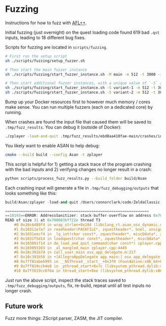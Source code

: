 # Fuzzing

Instructions for how to fuzz with [AFL++](https://github.com/AFLplusplus/AFLplusplus).

Initial fuzzing (just overnight) on the quest loading code found 619 bad `.qst` inputs, leading to 18 different bug fixes.

Scripts for fuzzing are located in `scripts/fuzzing`.

```sh
# First run the setup script
sh ./scripts/fuzzing/setup_fuzzer.sh

# Then start the main fuzzer instance
sh ./scripts/fuzzing/start_fuzzer_instance.sh -M main -m 512 -t 3000 -i ../.tmp/fuzz_corpus -o ../.tmp/fuzz_results -- ./zplayer -load-and-quit @@

# Then start additional fuzzer instances, with a unique value of `-S` and perhaps different options
sh ./scripts/fuzzing/start_fuzzer_instance.sh -S variant-1 -m 512 -t 3000 -i ../.tmp/fuzz_corpus -o ../.tmp/fuzz_results -- ./zplayer -load-and-quit @@
sh ./scripts/fuzzing/start_fuzzer_instance.sh -S variant-2 -m 512 -t 3000 -i ../.tmp/fuzz_corpus -o ../.tmp/fuzz_results -- ./zplayer -load-and-quit @@
```

Bump up your Docker resources first to however much memory / cores make sense. You can run multiple fuzzers (each on a dedicated core) by running.

When crashes are found the input file that caused them will be saved to `.tmp/fuzz_results`. You can debug it (outside of Docker):

```sh
./zplayer -load-and-quit .tmp/fuzz_results/ebd8aa410fae-main/crashes/id:000000,sig:11,src:000000,time:14618,execs:26,op:havoc,rep:2
```

You likely want to enable ASAN to help debug:
```sh
cmake --build build --config Asan -t zplayer
```

This script is helpful for 1) getting a stack trace of the program crashing with the bad inputs and 2) verifying changes no longer result in a crash:

```sh
python scripts/process_fuzz_results.py --build_folder build/Asan
```

Each crashing input will generate a file in `.tmp/fuzz_debugging/outputs` that looks something like this:

```cpp
build/Asan/zplayer -load-and-quit /Users/connorclark/code/ZeldaClassic-secondary/.tmp/fuzz_results/main/hangs/id:000080,src:000787+000076,time:26346082,execs:78378,op:splice,rep:11

=================================================================
==10193==ERROR: AddressSanitizer: stack-buffer-overflow on address 0x700003bff22e at pc 0x00010c6489f5 bp 0x700003bfd790 sp 0x700003bfcf50
READ of size 31 at 0x700003bff22e thread T3
    #0 0x10c6489f4 in wrap_strlen+0x184 (libclang_rt.asan_osx_dynamic.dylib:x86_64h+0x1b9f4)
    #1 0x10311e7a7 in readheader(PACKFILE*, zquestheader*, bool, unsigned char) qst.cpp:2605
    #2 0x1031eecf4 in _lq_int(char const*, zquestheader*, miscQdata*, zctune*, bool, bool, unsigned char const*, unsigned char) qst.cpp:21630
    #3 0x1031f5d14 in loadquest(char const*, zquestheader*, miscQdata*, zctune*, bool, bool, unsigned char*, unsigned char, bool, unsigned char) qst.cpp:22516
    #4 0x103091f14 in do_load_and_quit_command(char const*) zplayer.cpp:4435
    #5 0x103093103 in _al_mangled_main zplayer.cpp:4449
    #6 0x10c391b7d in call_user_main osx_app_delegate.m:217
    #7 0x10c391b58 in +[AllegroAppDelegate app_main:] osx_app_delegate.m:228
    #8 0x7ff81abe6993 in __NSThread__start__+0x3f0 (Foundation:x86_64+0x58993)
    #9 0x7ff819ccb4e0 in _pthread_start+0x7c (libsystem_pthread.dylib:x86_64+0x64e0)
    #10 0x7ff819cc6f6a in thread_start+0xe (libsystem_pthread.dylib:x86_64+0x1f6a)
```

Just run the above script, inspect the stack traces saved to `.tmp/fuzz_debugging/outputs`, fix, re-build, repeat until all test inputs no longer crash.

## Future work

Fuzz more things: ZScript parser, ZASM, the JIT compiler.
